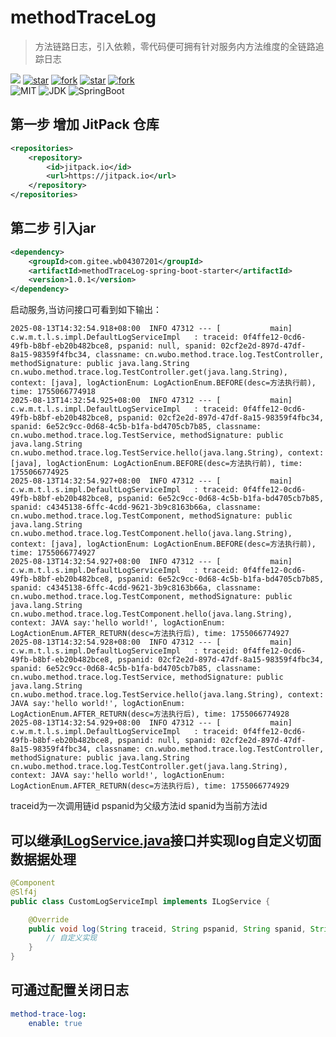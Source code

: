 # methodTraceLog

> 方法链路日志，引入依赖，零代码便可拥有针对服务内方法维度的全链路追踪日志

[![](https://jitpack.io/v/com.gitee.wb04307201/methodTraceLog.svg)](https://jitpack.io/#com.gitee.wb04307201/methodTraceLog)
[![star](https://gitee.com/wb04307201/methodTraceLog/badge/star.svg?theme=dark)](https://gitee.com/wb04307201/methodTraceLog)
[![fork](https://gitee.com/wb04307201/methodTraceLog/badge/fork.svg?theme=dark)](https://gitee.com/wb04307201/methodTraceLog)
[![star](https://img.shields.io/github/stars/wb04307201/methodTraceLog)](https://github.com/wb04307201/methodTraceLog)
[![fork](https://img.shields.io/github/forks/wb04307201/methodTraceLog)](https://github.com/wb04307201/methodTraceLog)  
![MIT](https://img.shields.io/badge/License-Apache2.0-blue.svg) ![JDK](https://img.shields.io/badge/JDK-17+-green.svg) ![SpringBoot](https://img.shields.io/badge/Srping%20Boot-3+-green.svg)

## 第一步 增加 JitPack 仓库
```xml
<repositories>
    <repository>
        <id>jitpack.io</id>
        <url>https://jitpack.io</url>
    </repository>
</repositories>
```

## 第二步 引入jar
```xml
<dependency>
    <groupId>com.gitee.wb04307201</groupId>
    <artifactId>methodTraceLog-spring-boot-starter</artifactId>
    <version>1.0.1</version>
</dependency>
```

启动服务,当访问接口可看到如下输出：
```
2025-08-13T14:32:54.918+08:00  INFO 47312 --- [           main] c.w.m.t.l.s.impl.DefaultLogServiceImpl   : traceid: 0f4ffe12-0cd6-49fb-b8bf-eb20b482bce8, pspanid: null, spanid: 02cf2e2d-897d-47df-8a15-98359f4fbc34, classname: cn.wubo.method.trace.log.TestController, methodSignature: public java.lang.String cn.wubo.method.trace.log.TestController.get(java.lang.String), context: [java], logActionEnum: LogActionEnum.BEFORE(desc=方法执行前), time: 1755066774918
2025-08-13T14:32:54.925+08:00  INFO 47312 --- [           main] c.w.m.t.l.s.impl.DefaultLogServiceImpl   : traceid: 0f4ffe12-0cd6-49fb-b8bf-eb20b482bce8, pspanid: 02cf2e2d-897d-47df-8a15-98359f4fbc34, spanid: 6e52c9cc-0d68-4c5b-b1fa-bd4705cb7b85, classname: cn.wubo.method.trace.log.TestService, methodSignature: public java.lang.String cn.wubo.method.trace.log.TestService.hello(java.lang.String), context: [java], logActionEnum: LogActionEnum.BEFORE(desc=方法执行前), time: 1755066774925
2025-08-13T14:32:54.927+08:00  INFO 47312 --- [           main] c.w.m.t.l.s.impl.DefaultLogServiceImpl   : traceid: 0f4ffe12-0cd6-49fb-b8bf-eb20b482bce8, pspanid: 6e52c9cc-0d68-4c5b-b1fa-bd4705cb7b85, spanid: c4345138-6ffc-4cdd-9621-3b9c8163b66a, classname: cn.wubo.method.trace.log.TestComponent, methodSignature: public java.lang.String cn.wubo.method.trace.log.TestComponent.hello(java.lang.String), context: [java], logActionEnum: LogActionEnum.BEFORE(desc=方法执行前), time: 1755066774927
2025-08-13T14:32:54.927+08:00  INFO 47312 --- [           main] c.w.m.t.l.s.impl.DefaultLogServiceImpl   : traceid: 0f4ffe12-0cd6-49fb-b8bf-eb20b482bce8, pspanid: 6e52c9cc-0d68-4c5b-b1fa-bd4705cb7b85, spanid: c4345138-6ffc-4cdd-9621-3b9c8163b66a, classname: cn.wubo.method.trace.log.TestComponent, methodSignature: public java.lang.String cn.wubo.method.trace.log.TestComponent.hello(java.lang.String), context: JAVA say:'hello world!', logActionEnum: LogActionEnum.AFTER_RETURN(desc=方法执行后), time: 1755066774927
2025-08-13T14:32:54.928+08:00  INFO 47312 --- [           main] c.w.m.t.l.s.impl.DefaultLogServiceImpl   : traceid: 0f4ffe12-0cd6-49fb-b8bf-eb20b482bce8, pspanid: 02cf2e2d-897d-47df-8a15-98359f4fbc34, spanid: 6e52c9cc-0d68-4c5b-b1fa-bd4705cb7b85, classname: cn.wubo.method.trace.log.TestService, methodSignature: public java.lang.String cn.wubo.method.trace.log.TestService.hello(java.lang.String), context: JAVA say:'hello world!', logActionEnum: LogActionEnum.AFTER_RETURN(desc=方法执行后), time: 1755066774928
2025-08-13T14:32:54.929+08:00  INFO 47312 --- [           main] c.w.m.t.l.s.impl.DefaultLogServiceImpl   : traceid: 0f4ffe12-0cd6-49fb-b8bf-eb20b482bce8, pspanid: null, spanid: 02cf2e2d-897d-47df-8a15-98359f4fbc34, classname: cn.wubo.method.trace.log.TestController, methodSignature: public java.lang.String cn.wubo.method.trace.log.TestController.get(java.lang.String), context: JAVA say:'hello world!', logActionEnum: LogActionEnum.AFTER_RETURN(desc=方法执行后), time: 1755066774929
```

traceid为一次调用链id
pspanid为父级方法id
spanid为当前方法id


## 可以继承[ILogService.java](methodTraceLog/src/main/java/cn/wubo/method/trace/log/service/ILogService.java)接口并实现log自定义切面数据据处理

```java
@Component
@Slf4j
public class CustomLogServiceImpl implements ILogService {

    @Override
    public void log(String traceid, String pspanid, String spanid, String classname, String methodSignature, Object context, LogActionEnum logActionEnum) {
        // 自定义实现
    }
}
```

## 可通过配置关闭日志
```yaml
method-trace-log:
    enable: true
```





